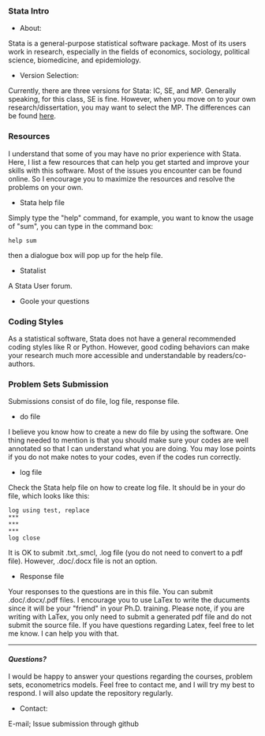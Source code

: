 ### Stata Intro 

- About: 

Stata is a general-purpose statistical software package. Most of its users work in research, especially in the fields of economics, sociology, political science, biomedicine, and epidemiology. 

- Version Selection:

Currently, there are three versions for Stata: IC, SE, and MP. Generally speaking, for this class, SE is fine. However, when you move on to your own research/dissertation, you may want to select the MP. The differences can be found [here](https://www.stata.com/order/new/edu/gradplans/student-pricing/).

### Resources

I understand that some of you may have no prior experience with Stata. Here, I list a few resources that can help you get started and improve your skills with this software. Most of the issues you encounter can be found online. So I encourage you to maximize the resources and resolve the problems on your own.

- Stata help file 

Simply type the "help" command, for example, you want to know the usage of "sum", you can type in the command box:
```
help sum
```
then a dialogue box will pop up for the help file.

- Statalist

A Stata User forum. 

- Goole your questions


### Coding Styles

As a statistical software, Stata does not have a general recommended coding styles like R or Python. However, good coding behaviors can make your research much more accessible and understandable by readers/co-authors.



### Problem Sets Submission

Submissions consist of do file, log file, response file.

- do file

I believe you know how to create a new do file by using the software. One thing needed to mention is that you should make sure your codes are well annotated so that I can understand what you are doing. You may lose points if you do not make notes to your codes, even if the codes run correctly.

- log file

Check the Stata help file on how to create log file. It should be in your do file, which looks like this:
```
log using test, replace
***
***
***
log close
```
It is OK to submit .txt,.smcl, .log file (you do not need to convert to a pdf file). However, .doc/.docx file is not an option.

- Response file

Your responses to the questions are in this file. You can submit .doc/.docx/.pdf files. I encourage you to use LaTex to write the ducuments since it will be your "friend" in your Ph.D. training. Please note, if you are writing with LaTex, you only need to submit a generated pdf file and do not submit the source file. If you have questions regarding Latex, feel free to let me know. I can help you with that.


---
#### *Questions?*

I would be happy to answer your questions regarding the courses, problem sets, econometrics models. Feel free to contact me, and I will try my best to respond. I will also update the repository regularly.

- Contact: 

E-mail; Issue submission through github


